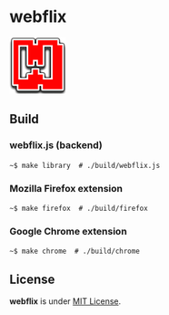 # webflix

![](./.gitlab/logo.png)

## Build

### **webflix.js** (backend)

```
~$ make library  # ./build/webflix.js
```

### Mozilla Firefox extension

```
~$ make firefox  # ./build/firefox
```

### Google Chrome extension

```
~$ make chrome  # ./build/chrome
```

## License

**webflix** is under [MIT License](./LICENSE).

